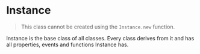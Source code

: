 # Instance
> This class cannot be created using the `Instance.new` function.

Instance is the base class of all classes. Every class derives from it and has all properties, events and functions Instance has.
